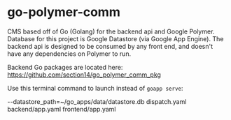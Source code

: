 # go-polymer-comm

CMS based off of Go (Golang) for the backend api and Google Polymer. Database for this project is Google Datastore (via Google App Engine). The backend api is designed to be consumed by any front end, and doesn't have any dependencies on Polymer to run.

Backend Go packages are located here: https://github.com/section14/go_polymer_comm_pkg

Use this terminal command to launch instead of `goapp serve`: 

--datastore_path=~/go_apps/data/datastore.db dispatch.yaml backend/app.yaml frontend/app.yaml
